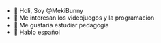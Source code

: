 - 👋 Holi, Soy @MekiBunny
- 👀 Me interesan los videojuegos y la programacion 
- 🌱 Me gustaria estudiar pedagogia 
- 💞️ Hablo español 
<!---
MekiBunny/MekiBunny is a ✨ special ✨ repository because its `README.md` (this file) appears on your GitHub profile.
You can click the Preview link to take a look at your changes.
--->
